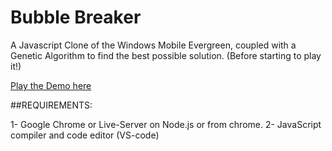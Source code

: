 Bubble Breaker
==============

A Javascript Clone of the Windows Mobile Evergreen, coupled with a Genetic Algorithm to find the best possible solution. (Before starting to play it!)

[Play the Demo here](http://blog.ginader.de/dev/bubble-breaker/index.php)


##REQUIREMENTS:

1- Google Chrome or Live-Server on Node.js or from chrome.
2- JavaScript compiler and code editor (VS-code)
